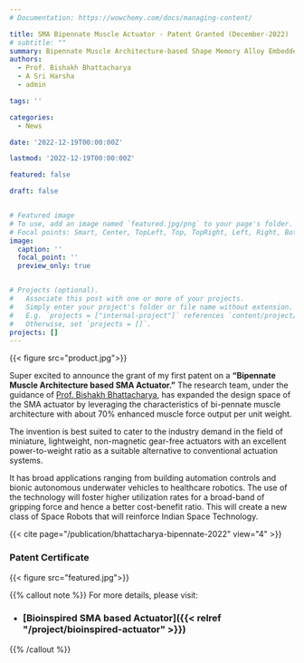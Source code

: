 ```yaml
---
# Documentation: https://wowchemy.com/docs/managing-content/

title: SMA Bipennate Muscle Actuator - Patent Granted (December-2022)
# subtitle: ""
summary: Bipennate Muscle Architecture-based Shape Memory Alloy Embedded Hierarchical Actuator
authors: 
  - Prof. Bishakh Bhattacharya
  - A Sri Harsha
  - admin

tags: ''

categories: 
  - News

date: '2022-12-19T00:00:00Z'

lastmod: '2022-12-19T00:00:00Z'

featured: false

draft: false


# Featured image
# To use, add an image named `featured.jpg/png` to your page's folder.
# Focal points: Smart, Center, TopLeft, Top, TopRight, Left, Right, BottomLeft, Bottom, BottomRight.
image:
  caption: ''
  focal_point: ''
  preview_only: true


# Projects (optional).
#   Associate this post with one or more of your projects.
#   Simply enter your project's folder or file name without extension.
#   E.g. `projects = ["internal-project"]` references `content/project/deep-learning/index.md`.
#   Otherwise, set `projects = []`.
projects: []
---
```

{{< figure src="product.jpg">}}

Super excited to announce the grant of my first patent on a **“Bipennate Muscle Architecture based SMA Actuator.”** The research team, under the guidance of [Prof. Bishakh Bhattacharya](https://www.iitk.ac.in/smss/#about), has expanded the design space of the SMA actuator by leveraging the characteristics of bi-pennate muscle architecture with about 70% enhanced muscle force output per unit weight.

The invention is best suited to cater to the industry demand in the field of miniature, lightweight, non-magnetic gear-free actuators with an excellent power-to-weight ratio as a suitable alternative to conventional actuation systems. 

It has broad applications ranging from building automation controls and bionic autonomous underwater vehicles to healthcare robotics. The use of the technology will foster higher utilization rates for a broad-band of gripping force and hence a better cost-benefit ratio. This will create a new class of Space Robots that will reinforce Indian Space Technology.

{{< cite page="/publication/bhattacharya-bipennate-2022" view="4" >}}

### Patent Certificate

{{< figure src="featured.jpg">}}


{{% callout note %}}
For more details, please visit:
- ### [Bioinspired SMA based Actuator]({{< relref "/project/bioinspired-actuator" >}})
{{% /callout %}}
